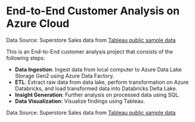 # End-to-End Customer Analysis on Azure Cloud 

Data Source: Superstore Sales data from [Tableau public sample data](https://public.tableau.com/app/learn/sample-data)

This is an End-to-End customer analysis project that consists of the following steps:
- **Data Ingestion**: Ingest data from local computer to Azure Data Lake Storage Gen2 using Azure Data Factory.
- **ETL**: Extract raw data from data lake, perform transformation on Azure Databricks, and load transformed data into Databricks Delta Lake.
- **Insight Generation**: Further analysis on processed data using SQL.
- **Data Visualization**: Visualize findings using Tableau.

Data Source: Superstore Sales data from [Tableau public sample data](https://public.tableau.com/app/learn/sample-data)
